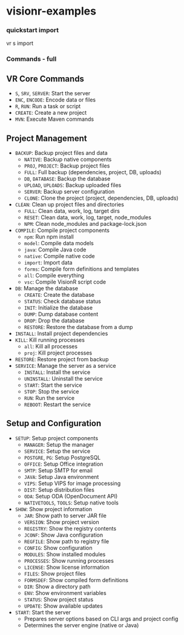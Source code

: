 # visionr-examples

### quickstart import 

vr s import

### Commands - full

## VR Core Commands
- `S`, `SRV`, `SERVER`: Start the server
- `ENC`, `ENCODE`: Encode data or files
- `R`, `RUN`: Run a task or script
- `CREATE`: Create a new project
- `MVN`: Execute Maven commands

## Project Management
- `BACKUP`: Backup project files and data
  - `NATIVE`: Backup native components
  - `PROJ`, `PROJECT`: Backup project files
  - `FULL`: Full backup (dependencies, project, DB, uploads)
  - `DB`, `DATABASE`: Backup the database
  - `UPLOAD`, `UPLOADS`: Backup uploaded files
  - `SERVER`: Backup server configuration
  - `CLONE`: Clone the project (project, dependencies, DB, uploads)
- `CLEAN`: Clean up project files and directories
  - `FULL`: Clean data, work, log, target dirs
  - `RESET`: Clean data, work, log, target, node_modules 
  - `NPM`: Clean node_modules and package-lock.json
- `COMPILE`: Compile project components
  - `npm`: Run npm install
  - `model`: Compile data models
  - `java`: Compile Java code
  - `native`: Compile native code
  - `import`: Import data
  - `forms`: Compile form definitions and templates
  - `all`: Compile everything
  - `vsc`: Compile VisionR script code
- `DB`: Manage the database 
  - `CREATE`: Create the database
  - `STATUS`: Check database status
  - `INIT`: Initialize the database
  - `DUMP`: Dump database content
  - `DROP`: Drop the database
  - `RESTORE`: Restore the database from a dump
- `INSTALL`: Install project dependencies
- `KILL`: Kill running processes
  - `all`: Kill all processes
  - `proj`: Kill project processes
- `RESTORE`: Restore project from backup
- `SERVICE`: Manage the server as a service
  - `INSTALL`: Install the service
  - `UNINSTALL`: Uninstall the service 
  - `START`: Start the service
  - `STOP`: Stop the service
  - `RUN`: Run the service
  - `REBOOT`: Restart the service

## Setup and Configuration
- `SETUP`: Setup project components 
  - `MANAGER`: Setup the manager
  - `SERVICE`: Setup the service
  - `POSTGRE`, `PG`: Setup PostgreSQL 
  - `OFFICE`: Setup Office integration
  - `SMTP`: Setup SMTP for email
  - `JAVA`: Setup Java environment
  - `VIPS`: Setup VIPS for image processing
  - `DIST`: Setup distribution files
  - `ODA`: Setup ODA (OpenDocument API)
  - `NATIVETOOLS`, `TOOLS`: Setup native tools
- `SHOW`: Show project information
  - `JAR`: Show path to server JAR file
  - `VERSION`: Show project version 
  - `REGISTRY`: Show the registry contents
  - `JCONF`: Show Java configuration
  - `REGFILE`: Show path to registry file
  - `CONFIG`: Show configuration
  - `MODULES`: Show installed modules 
  - `PROCESSES`: Show running processes
  - `LICENSE`: Show license information 
  - `FILES`: Show project files
  - `FORMSDEF`: Show compiled form definitions
  - `DIR`: Show a directory path
  - `ENV`: Show environment variables
  - `STATUS`: Show project status
  - `UPDATE`: Show available updates
- `START`: Start the server
  - Prepares server options based on CLI args and project config
  - Determines the server engine (native or Java)
